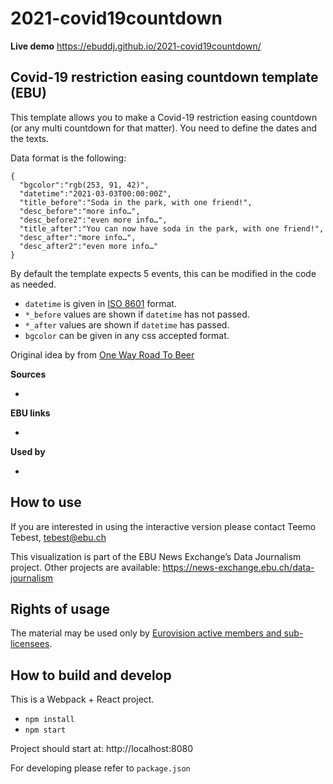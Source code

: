 # 2021-covid19countdown

**Live demo** https://ebuddj.github.io/2021-covid19countdown/

## Covid-19 restriction easing countdown template (EBU)

This template allows you to make a Covid-19 restriction easing countdown (or any multi countdown for that matter). You need to define the dates and the texts.

Data format is the following:

```
{
  "bgcolor":"rgb(253, 91, 42)",
  "datetime":"2021-03-03T00:00:00Z",
  "title_before":"Soda in the park, with one friend!",
  "desc_before":"more info…",
  "desc_before2":"even more info…",
  "title_after":"You can now have soda in the park, with one friend!",
  "desc_after":"more info…",
  "desc_after2":"even more info…"
}
```

By default the template expects 5 events, this can be modified in the code as needed.

* `datetime` is given in [ISO 8601](https://xkcd.com/1179/) format.
* `*_before` values are shown if `datetime` has not passed.
* `*_after` values are shown if `datetime` has passed.
* `bgcolor` can be given in any css accepted format.

Original idea by from [One Way Road To Beer](https://onewayroadtobeer.com/)

**Sources**
* []()

**EBU links**
* []()

**Used by**
* []()

## How to use

If you are interested in using the interactive version please contact Teemo Tebest, tebest@ebu.ch

This visualization is part of the EBU News Exchange’s Data Journalism project. Other projects are available: https://news-exchange.ebu.ch/data-journalism

## Rights of usage

The material may be used only by [Eurovision active members and sub-licensees](https://www.ebu.ch/eurovision-news/members-and-sublicensees).

## How to build and develop

This is a Webpack + React project.

* `npm install`
* `npm start`

Project should start at: http://localhost:8080

For developing please refer to `package.json`